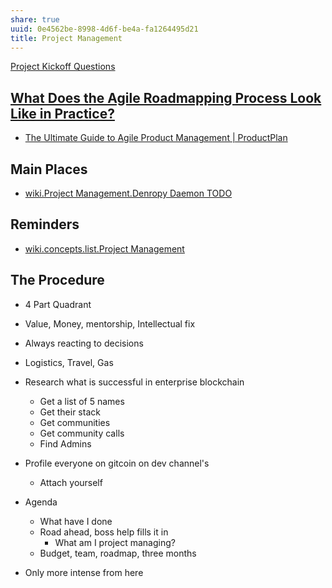 ```yaml
---
share: true
uuid: 0e4562be-8998-4d6f-be4a-fa1264495d21
title: Project Management
---
```

[Project Kickoff Questions](/24f446da-27ff-4625-8f2f-9a32388c377d)

## [What Does the Agile Roadmapping Process Look Like in Practice?](https://www.productplan.com/learn/agile-roadmapping-process/)

* [The Ultimate Guide to Agile Product Management | ProductPlan](https://www.productplan.com/learn/agile-product-management/)

## Main Places

* [wiki.Project Management.Denropy Daemon TODO](/b9cd3e8b-1727-4a22-9332-90b42b5a7ffb)

## Reminders

* [wiki.concepts.list.Project Management](/undefined)

## The Procedure

* 4 Part Quadrant
* Value, Money, mentorship, Intellectual fix
* Always reacting to decisions
* Logistics, Travel, Gas
* Research what is successful in enterprise blockchain
  * Get a list of 5 names
  * Get their stack
  * Get communities
  * Get community calls
  * Find Admins
* Profile everyone on gitcoin on dev channel's
  * Attach yourself
* Agenda
  * What have I done
  * Road ahead, boss help fills it in
    * What am I project managing?
  * Budget, team, roadmap, three months

* Only more intense from here